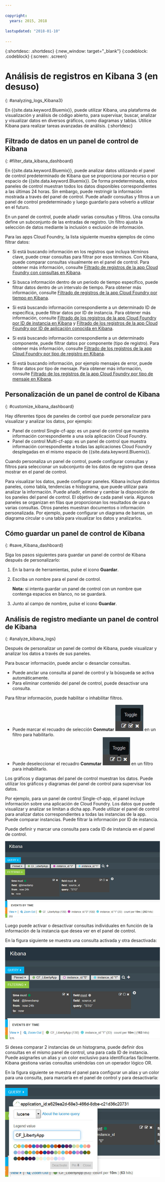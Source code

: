 ```yaml
---

copyright:
  years: 2015, 2018

lastupdated: "2018-01-10"

---
```


{:shortdesc: .shortdesc}
{:new_window: target="_blank"}
{:codeblock: .codeblock}
{:screen: .screen}

# Análisis de registros en Kibana 3 (en desuso)
{: #analyzing_logs_Kibana3}

En {{site.data.keyword.Bluemix}}, puede utilizar Kibana, una plataforma de visualización y análisis de código abierto, para supervisar, buscar, analizar y visualizar datos en diversos gráficos, como diagramas y tablas. Utilice Kibana para realizar tareas avanzadas de análisis.
{:shortdesc}


## Filtrado de datos en un panel de control de Kibana
{: #filter_data_kibana_dashboard}

En {{site.data.keyword.Bluemix}}, puede analizar datos utilizando el panel de control predeterminado de Kibana que se proporciona por recurso o por espacio de {{site.data.keyword.Bluemix}}. De forma predeterminada, estos paneles de control muestran todos los datos disponibles correspondientes a las últimas 24 horas. Sin embargo, puede restringir la información mostrada a través del panel de control. Puede añadir consultas y filtros a un panel de control predeterminado y luego guardarlo para volverlo a utilizar en el futuro.

En un panel de control, puede añadir varias consultas y filtros. Una consulta define un subconjunto de las entradas de registro.  Un filtro ajusta la selección de datos mediante la inclusión o exclusión de información. 

Para las apps Cloud Foundry, la lista siguiente muestra ejemplos de cómo filtrar datos:
* Si está buscando información en los registros que incluya términos clave, puede crear consultas para filtrar por esos términos. Con Kibana, puede comparar consultas visualmente en el panel de control. Para obtener más información, consulte [Filtrado de registros de la app Cloud Foundry con consultas en Kibana](kibana3/logging_kibana_query.html#logging_kibana_query).

* Si busca información dentro de un periodo de tiempo específico, puede filtrar datos dentro de un intervalo de tiempo. Para obtener más información, consulte [Filtrado de registros de la app Cloud Foundry por tiempo en Kibana](kibana3/logging_kibana_filter_by_time_period.html#logging_kibana_time_filter).

* Si está buscando información correspondiente a un determinado ID de específica, puede filtrar datos por ID de instancia. Para obtener más información, consulte [Filtrado de los registros de la app Cloud Foundry por ID de instancia en Kibana](kibana3/logging_kibana_filter_by_instance_id.html#logging_kibana_instance_id) y [Filtrado de los registros de la app Cloud Foundry por ID de aplicación conocida en Kibana](kibana3/logging_kibana_filter_by_known_application_id.html#logging_kibana_known_application_id).

* Si está buscando información correspondiente a un determinado componente, puede filtrar datos por componente (tipo de registro). Para obtener más información, consulte [Filtrado de los registros de la app Cloud Foundry por tipo de registro en Kibana](kibana3/logging_kibana_filter_by_component.html#logging_kibana_component_filter).

* Si está buscando información, por ejemplo mensajes de error, puede filtrar datos por tipo de mensaje. Para obtener más información, consulte [Filtrado de los registros de la app Cloud Foundry por tipo de mensaje en Kibana](kibana3/logging_kibana_filter_by_message_type.html#logging_kibana_message_type_filter).

## Personalización de un panel de control de Kibana
{: #customize_kibana_dashboard}

Hay diferentes tipos de paneles de control que puede personalizar para visualizar y analizar los datos, por ejemplo:
* Panel de control Single-cf-app: es un panel de control que muestra información correspondiente a una sola aplicación Cloud Foundry.  
* Panel de control Multi-cf-app: es un panel de control que muestra información correspondiente a todas las aplicaciones Cloud Foundry desplegadas en el mismo espacio de {{site.data.keyword.Bluemix}}. 

Cuando personaliza un panel de control, puede configurar consultas y filtros para seleccionar un subconjunto de los datos de registro que desea mostrar en el panel de control.

Para visualizar los datos, puede configurar paneles. Kibana incluye distintos paneles, como tabla, tendencias e histograma, que puede utilizar para analizar la información. Puede añadir, eliminar y cambiar la disposición de los paneles del panel de control. El objetivo de cada panel varía. Algunos paneles se organizan en filas que proporcionan los resultados de una o varias consultas. Otros paneles muestran documentos o información personalizada. Por ejemplo, puede configurar un diagrama de barras, un diagrama circular o una tabla para visualizar los datos y analizarlos.  


## Cómo guardar un panel de control de Kibana
{: #save_Kibana_dashboard}

Siga los pasos siguientes para guardar un panel de control de Kibana después de personalizarlo:

1. En la barra de herramientas, pulse el icono **Guardar**.

2. Escriba un nombre para el panel de control.

    **Nota:** si intenta guardar un panel de control con un nombre que contenga espacios en blanco, no se guardará.

3. Junto al campo de nombre, pulse el icono **Guardar**.



## Análisis de registro mediante un panel de control de Kibana
{: #analyze_kibana_logs}

Después de personalizar un panel de control de Kibana, puede visualizar y analizar los datos a través de sus paneles. 

Para buscar información, puede anclar o desanclar consultas. 

* Puede anclar una consulta al panel de control y la búsqueda se activa automáticamente.
* Para eliminar contenido del panel de control, puede desactivar una consulta.

Para filtrar información, puede habilitar o inhabilitar filtros. 

* Puede marcar el recuadro de selección **Conmutar** ![Recuadro Conmutar para incluir un filtro](images/logging_toggle_include_filter.jpg) en un filtro para habilitarlo.   
* Puede deseleccionar el recuadro **Conmutar** ![Recuadro Conmutar para que incluya un filtro](images/logging_toggle_exclude_filter.jpg) en un filtro para inhabilitarlo. 

Los gráficos y diagramas del panel de control muestran los datos. Puede utilizar los gráficos y diagramas del panel de control para supervisar los datos. 

Por ejemplo, para un panel de control Single-cf-app, el panel incluye información sobre una aplicación de Cloud Foundry. Los datos que puede visualizar y analizar se limitan a dicha app. Puede utilizar el panel de control para analizar datos correspondientes a todas las instancias de la app. Puede comparar instancias. Puede filtrar la información por ID de instancia. 

Puede definir y marcar una consulta para cada ID de instancia en el panel de control. 

![Panel de control con consultas marcadas](images/logging_kibana_dash_activate_query.jpg)

Luego puede activar o desactivar consultas individuales en función de la información de la instancia que desea ver en el panel de control. 

En la figura siguiente se muestra una consulta activada y otra desactivada:

![Panel de control con consultas marcadas](images/logging_kibana_dash_deactivate_query.jpg)

Si desea comparar 2 instancias de un histograma, puede definir dos consultas en el mismo panel de control, una para cada ID de instancia. Puede asignarles un alias y un color exclusivo para identificarlas fácilmente. Kibana gestiona varias consultas uniéndolas con un operador lógico OR. 

En la figura siguiente se muestra el panel para configurar un alias y un color para una consulta, para marcarla en el panel de control y para desactivarla:

![Asistente del panel de control para configurar una consulta](images/logging_kibana_query_def.jpg)


